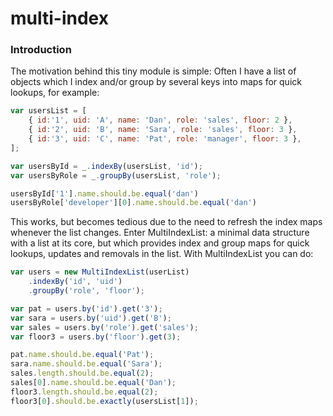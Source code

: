 # multi-index

### Introduction

The motivation behind this tiny module is simple: Often I have a list of objects which I index and/or group by several
keys into maps for quick lookups, for example:

```javascript
var usersList = [
    { id:'1', uid: 'A', name: 'Dan', role: 'sales', floor: 2 },
    { id:'2', uid: 'B', name: 'Sara', role: 'sales', floor: 3 },
    { id:'3', uid: 'C', name: 'Pat', role: 'manager', floor: 3 },
];

var usersById = _.indexBy(usersList, 'id');
var usersByRole = _.groupBy(usersList, 'role');

usersById['1'].name.should.be.equal('dan')
usersByRole['developer'][0].name.should.be.equal('dan')
```

This works, but becomes tedious due to the need to refresh the index maps whenever the list changes. Enter MultiIndexList:
a minimal data structure with a list at its core, but which provides index and group maps for quick lookups, updates
and removals in the list. With MultiIndexList you can do:

```javascript
var users = new MultiIndexList(userList)
    .indexBy('id', 'uid')
    .groupBy('role', 'floor');

var pat = users.by('id').get('3');
var sara = users.by('uid').get('B');
var sales = users.by('role').get('sales');
var floor3 = users.by('floor').get(3);

pat.name.should.be.equal('Pat');
sara.name.should.be.equal('Sara');
sales.length.should.be.equal(2);
sales[0].name.should.be.equal('Dan');
floor3.length.should.be.equal(2);
floor3[0].should.be.exactly(usersList[1]);
```
